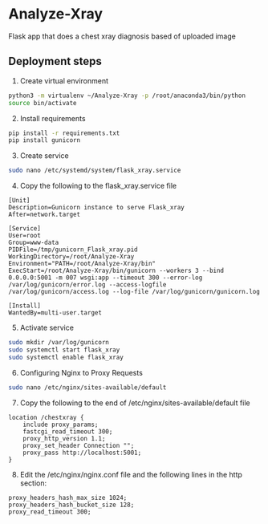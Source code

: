 # Analyze-Xray
Flask app that does a chest xray diagnosis based of uploaded image

## Deployment steps
1. Create virtual environment
```bash
python3 -m virtualenv ~/Analyze-Xray -p /root/anaconda3/bin/python
source bin/activate
```
2. Install requirements
```bash
pip install -r requirements.txt
pip install gunicorn
```
3. Create service
```bash
sudo nano /etc/systemd/system/flask_xray.service
```
4. Copy the following to the flask_xray.service file
```
[Unit]
Description=Gunicorn instance to serve Flask_xray
After=network.target

[Service]
User=root
Group=www-data
PIDFile=/tmp/gunicorn_Flask_xray.pid
WorkingDirectory=/root/Analyze-Xray
Environment="PATH=/root/Analyze-Xray/bin"
ExecStart=/root/Analyze-Xray/bin/gunicorn --workers 3 --bind 0.0.0.0:5001 -m 007 wsgi:app --timeout 300 --error-log /var/log/gunicorn/error.log --access-logfile /var/log/gunicorn/access.log --log-file /var/log/gunicorn/gunicorn.log

[Install]
WantedBy=multi-user.target
```
5. Activate service
```bash
sudo mkdir /var/log/gunicorn
sudo systemctl start flask_xray
sudo systemctl enable flask_xray
```
6. Configuring Nginx to Proxy Requests
```bash
sudo nano /etc/nginx/sites-available/default
```
7. Copy the following to the end of /etc/nginx/sites-available/default file
```
location /chestxray {
    include proxy_params;
    fastcgi_read_timeout 300;
    proxy_http_version 1.1;
    proxy_set_header Connection "";
    proxy_pass http://localhost:5001;
}
```
8. Edit the /etc/nginx/nginx.conf file and the following lines in the http section:
```
proxy_headers_hash_max_size 1024;
proxy_headers_hash_bucket_size 128; 
proxy_read_timeout 300;
```